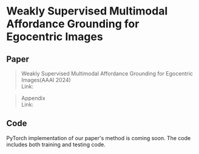 # Weakly Supervised Multimodal Affordance Grounding for Egocentric Images
## Paper
>Weakly Supervised Multimodal Affordance Grounding for Egocentric Images(AAAI 2024)  
Link:

>Appendix  
Link:

## Code
PyTorch implementation of our paper's method is coming soon. The code includes both training and testing code.
